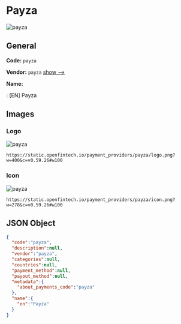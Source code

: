 
# Payza 
![payza](https://static.openfintech.io/payment_providers/payza/logo.png?w=400&c=v0.59.26#w100)  

## General 
 
**Code:** `payza` 
 
**Vendor:** `payza` [show -->](/vendors/payza/) 
 
**Name:** 
 
:	[EN] Payza 
 

## Images 

### Logo 
 
![payza](https://static.openfintech.io/payment_providers/payza/logo.png?w=400&c=v0.59.26#w100)  

```
https://static.openfintech.io/payment_providers/payza/logo.png?w=400&c=v0.59.26#w100
```  

### Icon 
 
![payza](https://static.openfintech.io/payment_providers/payza/icon.png?w=278&c=v0.59.26#w100)  

```
https://static.openfintech.io/payment_providers/payza/icon.png?w=278&c=v0.59.26#w100
```  

## JSON Object 

```json
{
  "code":"payza",
  "description":null,
  "vendor":"payza",
  "categories":null,
  "countries":null,
  "payment_method":null,
  "payout_method":null,
  "metadata":{
    "about_payments_code":"payza"
  },
  "name":{
    "en":"Payza"
  }
}
```  
